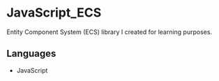 # JavaScript_ECS


Entity Component System (ECS) library I created for learning purposes.

## Languages
* JavaScript